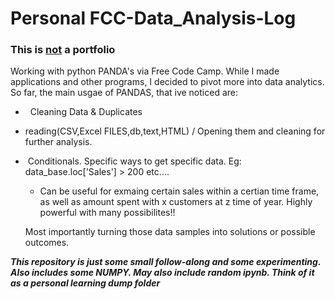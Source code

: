 # Personal FCC-Data_Analysis-Log

### This is <u>not</u> a portfolio

Working with python PANDA's via Free Code Camp. While I made applications and other programs, I decided to pivot more into data analytics. So far, the main usgae of PANDAS, that ive noticed are:

-   Cleaning Data & Duplicates

- reading(CSV,Excel FILES,db,text,HTML) / Opening them and cleaning for further analysis.

-  Conditionals. Specific ways to get specific data. Eg: data_base.loc['Sales'] > 200 etc....
  
  - Can be useful for exmaing certain sales within  a certian time frame, as well as amount spent with x customers at z time of year. Highly powerful with many possibilites!!
  
  Most importantly turning those data samples into solutions or possible outcomes.

***This repository is just some small follow-along and some experimenting. Also includes some NUMPY. May also include random ipynb. Think of it as a personal learning dump folder***
